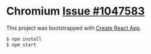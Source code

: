 # Chromium [Issue #1047583](https://bugs.chromium.org/p/chromium/issues/detail?id=1047583)

This project was bootstrapped with [Create React App](https://github.com/facebook/create-react-app).

```sh
$ npm install
$ npm start
```

